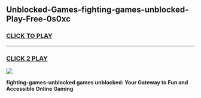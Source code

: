 
## Unblocked-Games-fighting-games-unblocked-Play-Free-0s0xc
<h3>
<a href="https://premium76.site?title=fighting-games-unblocked&ref=18A1">CLICK TO PLAY</a></h3>
<hr>

<h3>
<a href="https://premium76.site?title=fighting-games-unblocked&ref=18A1">CLICK 2 PLAY</a>
  
</h3>

<a href="https://premium76.site?title=fighting-games-unblocked&ref=18A1"><img src="https://clearcache.store/games.png"></a>


**fighting-games-unblocked games unblocked: Your Gateway to Fun and Accessible Online Gaming**

